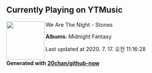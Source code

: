 ## Currently Playing on YTMusic

[<img align="left" width="100" src="https://lh3.googleusercontent.com/b6XyhCIM2Dj-RjrLU2aKgzqBjjyFLB8lF5tPVZ40KrQ2ZKQvMIJsKpax6JebfwPCN8o-BGoT-w0RM-yZhA">](https://music.youtube.com/channel/UCjXlqnP_jkSBAVyVPtTA1tw)

We Are The Night - Stones

**Albums**: Midnight Fantasy

Last updated at 2020. 7. 17. 오전 11:16:28

#### Generated with [20chan/github-now](https://github.com/20chan/github-now)


<!--
**20chan/20chan** is a ✨ _special_ ✨ repository because its `README.md` (this file) appears on your GitHub profile.

Here are some ideas to get you started:

- 🔭 I’m currently working on ...
- 🌱 I’m currently learning ...
- 👯 I’m looking to collaborate on ...
- 🤔 I’m looking for help with ...
- 💬 Ask me about ...
- 📫 How to reach me: ...
- 😄 Pronouns: ...
- ⚡ Fun fact: ...
-->
